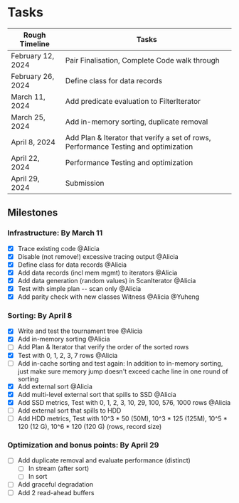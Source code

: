 # Tasks

Rough Timeline   | Tasks
----------------|----------------------------------------
February 12, 2024 | Pair Finalisation, Complete Code walk through
February 26, 2024 | Define class for data records
March 11, 2024    | Add predicate evaluation to FilterIterator
March 25, 2024    | Add in-memory sorting, duplicate removal
April 8, 2024     | Add Plan & Iterator that verify a set of rows, Performance Testing and optimization
April 22, 2024    | Performance Testing and optimization
April 29, 2024    | Submission


## Milestones

### Infrastructure: By March 11

- [x] Trace existing code @Alicia
- [x] Disable (not remove!) excessive tracing output @Alicia
- [x] Define class for data records @Alicia
- [x] Add data records (incl mem mgmt) to iterators @Alicia
- [x] Add data generation (random values) in ScanIterator @Alicia
- [x] Test with simple plan -- scan only @Alicia
- [x] Add parity check with new classes Witness @Alicia @Yuheng

### Sorting: By April 8

- [x] Write and test the tournament tree @Alicia
- [x] Add in-memory sorting @Alicia
- [ ] Add Plan & Iterator that verify the order of the sorted rows
- [x] Test with 0, 1, 2, 3, 7 rows @Alicia
- [ ] Add in-cache sorting and test again: In addition to in-memory sorting, just make sure memory jump doesn't exceed cache line in one round of sorting
- [x] Add external sort @Alicia
- [x] Add multi-level external sort that spills to SSD @Alicia
- [x] Add SSD metrics, Test with 0, 1, 2, 3, 10, 29, 100, 576, 1000 rows @Alicia
- [ ] Add external sort that spills to HDD
- [ ] Add HDD metrics, Test with 10^3 * 50 (50M), 10^3 * 125 (125M), 10^5 * 120 (12 G), 10^6 * 120 (120 G) (rows, record size)

### Optimization and bonus points: By April 29

- [ ] Add duplicate removal and evaluate performance (distinct)
  - [ ] In stream (after sort)
  - [ ] In sort
- [ ] Add graceful degradation
- [ ] Add 2 read-ahead buffers